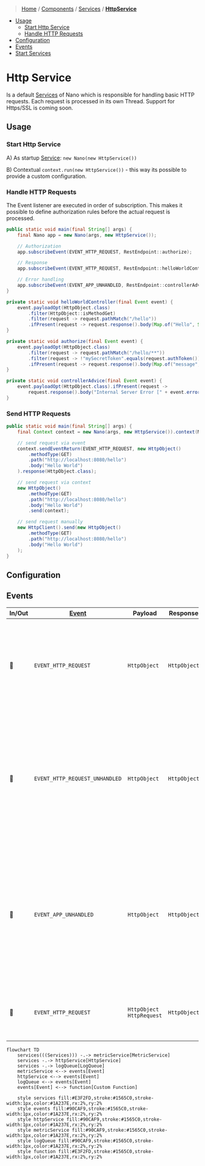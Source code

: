 > [Home](../../../README.md)
> / [Components](../../../README.md#-components)
> / [Services](../../services/README.md)
> / [**HttpService**](README.md)

* [Usage](#usage)
  * [Start Http Service](#start-http-service)
  * [Handle HTTP Requests](#handle-http-requests)
* [Configuration](#configuration)
* [Events](#events)
* [Start Services](#start-services)

# Http Service

Is a default [Services](../services/README.md) of Nano which is responsible for handling basic HTTP requests.
Each request is processed in its own Thread.
Support for Https/SSL is coming soon.

## Usage

### Start Http Service

A) As startup [Service](../services/README.md): `new Nano(new HttpService())`

B) Contextual `context.run(new HttpService())` - this way its possible to provide a custom configuration.

### Handle HTTP Requests

The Event listener are executed in order of subscription.
This makes it possible to define authorization rules before the actual request is processed.

```java
public static void main(final String[] args) {
    final Nano app = new Nano(args, new HttpService());

    // Authorization
    app.subscribeEvent(EVENT_HTTP_REQUEST, RestEndpoint::authorize);

    // Response
    app.subscribeEvent(EVENT_HTTP_REQUEST, RestEndpoint::helloWorldController);

    // Error handling
    app.subscribeEvent(EVENT_APP_UNHANDLED, RestEndpoint::controllerAdvice);
}

private static void helloWorldController(final Event event) {
    event.payloadOpt(HttpObject.class)
        .filter(HttpObject::isMethodGet)
        .filter(request -> request.pathMatch("/hello"))
        .ifPresent(request -> request.response().body(Map.of("Hello", System.getProperty("user.name"))).respond(event));
}

private static void authorize(final Event event) {
    event.payloadOpt(HttpObject.class)
        .filter(request -> request.pathMatch("/hello/**"))
        .filter(request -> !"mySecretToken".equals(request.authToken()))
        .ifPresent(request -> request.response().body(Map.of("message", "You are unauthorized")).statusCode(401).respond(event));
}

private static void controllerAdvice(final Event event) {
    event.payloadOpt(HttpObject.class).ifPresent(request ->
        request.response().body("Internal Server Error [" + event.error().getMessage() + "]").statusCode(500).respond(event));
}
```

### Send HTTP Requests

```java
public static void main(final String[] args) {
    final Context context = new Nano(args, new HttpService()).context(MyClass.class);

    // send request via event
    context.sendEventReturn(EVENT_HTTP_REQUEST, new HttpObject()
        .methodType(GET)
        .path("http://localhost:8080/hello")
        .body("Hello World")
    ).response(HttpObject.class);

    // send request via context
    new HttpObject()
        .methodType(GET)
        .path("http://localhost:8080/hello")
        .body("Hello World")
        .send(context);

    // send request manually
    new HttpClient().send(new HttpObject()
        .methodType(GET)
        .path("http://localhost:8080/hello")
        .body("Hello World")
    );
}
```

## Configuration

## Events

| In/Out | [Event](../../events/README.md) | Payload                        | Response     | Description                                                                                                                                                                          |
|--------|---------------------------------|--------------------------------|--------------|--------------------------------------------------------------------------------------------------------------------------------------------------------------------------------------|
| 🔲     | `EVENT_HTTP_REQUEST`            | `HttpObject`                   | `HttpObject` | Triggered when an HTTP request is received.<br/>If a response is returned for this event, it is sent back to the client.                                                             |
| 🔲     | `EVENT_HTTP_REQUEST_UNHANDLED`  | `HttpObject`                   | `HttpObject` | Triggered when an HTTP request is received but not handled.<br/>If a response is returned for this event, it is sent back to the client.<br/>Else client will receive a `404         |
| 🔲     | `EVENT_APP_UNHANDLED`           | `HttpObject`                   | `HttpObject` | Triggered when an exception occurs while handling an HTTP request.<br/>If a response is returned for this event, it is sent back to the client.<br/>Else client will receive a `500` |
| 🔳     | `EVENT_HTTP_REQUEST`            | `HttpObject`<br/>`HttpRequest` | `HttpObject` | Listening for HTTP request to send and returns a HTTP response                                                                                                                       |

```mermaid
flowchart TD
    services(((Services))) -.-> metricService[MetricService]
    services -.-> httpService[HttpService]
    services -.-> logQueue[LogQueue]
    metricService <--> events[Event]
    httpService <--> events[Event]
    logQueue <--> events[Event]
    events[Event] <--> function[Custom Function]
    
    style services fill:#E3F2FD,stroke:#1565C0,stroke-width:1px,color:#1A237E,rx:2%,ry:2%
    style events fill:#90CAF9,stroke:#1565C0,stroke-width:1px,color:#1A237E,rx:2%,ry:2%
    style httpService fill:#90CAF9,stroke:#1565C0,stroke-width:1px,color:#1A237E,rx:2%,ry:2%
    style metricService fill:#90CAF9,stroke:#1565C0,stroke-width:1px,color:#1A237E,rx:2%,ry:2%
    style logQueue fill:#90CAF9,stroke:#1565C0,stroke-width:1px,color:#1A237E,rx:2%,ry:2%
    style function fill:#E3F2FD,stroke:#1565C0,stroke-width:1px,color:#1A237E,rx:2%,ry:2%
```
